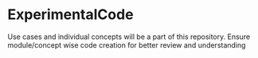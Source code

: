 # ExperimentalCode
Use cases and individual concepts will be a part of this repository.
Ensure module/concept wise code creation for better review and understanding

